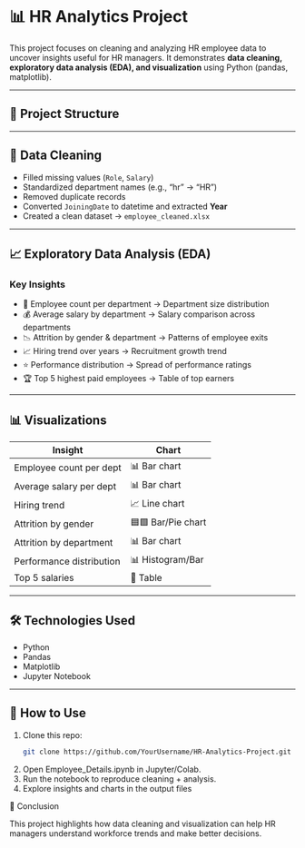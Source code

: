 # 📊 HR Analytics Project  

This project focuses on cleaning and analyzing HR employee data to uncover insights useful for HR managers. It demonstrates **data cleaning, exploratory data analysis (EDA), and visualization** using Python (pandas, matplotlib).  

---

## 📂 Project Structure  



---

## 🔧 Data Cleaning  

- Filled missing values (`Role`, `Salary`)  
- Standardized department names (e.g., “hr” → “HR”)  
- Removed duplicate records  
- Converted `JoiningDate` to datetime and extracted **Year**  
- Created a clean dataset → `employee_cleaned.xlsx`  

---

## 📈 Exploratory Data Analysis (EDA)  

### Key Insights
- 👥 Employee count per department → Department size distribution  
- 💰 Average salary by department → Salary comparison across departments  
- 📉 Attrition by gender & department → Patterns of employee exits  
- 📈 Hiring trend over years → Recruitment growth trend  
- ⭐ Performance distribution → Spread of performance ratings  
- 🏆 Top 5 highest paid employees → Table of top earners  

---

## 📊 Visualizations  

| Insight                  | Chart          |
|---------------------------|----------------|
| Employee count per dept   | 📊 Bar chart   |
| Average salary per dept   | 📊 Bar chart   |
| Hiring trend              | 📈 Line chart  |
| Attrition by gender       | 🟦🟩 Bar/Pie chart |
| Attrition by department   | 📊 Bar chart   |
| Performance distribution  | 📊 Histogram/Bar |
| Top 5 salaries            | 📑 Table       |

---

## 🛠️ Technologies Used  

- Python  
- Pandas  
- Matplotlib  
- Jupyter Notebook  

---

## 🚀 How to Use  

1. Clone this repo:  
   ```bash
   git clone https://github.com/YourUsername/HR-Analytics-Project.git
2. Open Employee_Details.ipynb in Jupyter/Colab.
3. Run the notebook to reproduce cleaning + analysis.
4. Explore insights and charts in the output files

📌 Conclusion

This project highlights how data cleaning and visualization can help HR managers understand workforce trends and make better decisions.
